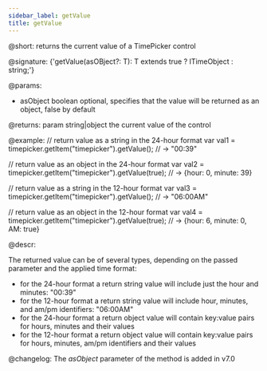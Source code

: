 ```yaml
---
sidebar_label: getValue
title: getValue
---          
```


@short: returns the current value of a TimePicker control

@signature: {'getValue<T extends boolean = false>(asOBject?: T): T extends true ? ITimeObject : string;'}

@params:
* asObject 		boolean		 optional, specifies that the value will be returned as an object, false by default

@returns:
param   string|object     the current value of the control

@example:
// return value as a string in the 24-hour format
var val1 = timepicker.getItem("timepicker").getValue(); 
// -> "00:39" 

// return value as an object in the 24-hour format
var val2 = timepicker.getItem("timepicker").getValue(true);
// -> {hour: 0, minute: 39}

// return value as a string in the 12-hour format
var val3 = timepicker.getItem("timepicker").getValue(); 
// -> "06:00AM"

// return value as an object in the 12-hour format
var val4 = timepicker.getItem("timepicker").getValue(true); 
// -> {hour: 6, minute: 0, AM: true}



@descr:

The returned value can be of several types, depending on the passed parameter and the applied time format:

- for the 24-hour format a return string value will include just the hour and minutes: "00:39"
- for the 12-hour format a return string value will include hour, minutes, and am/pm identifiers: "06:00AM"
- for the 24-hour format a return object value will contain key:value pairs for hours, minutes and their values
- for the 12-hour format a return object value will contain key:value pairs for hours, minutes, am/pm identifiers and their values

@changelog: The *asObject* parameter of the method is added in v7.0
